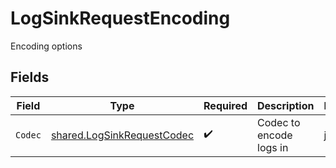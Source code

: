 # LogSinkRequestEncoding

Encoding options


## Fields

| Field                                                                           | Type                                                                            | Required                                                                        | Description                                                                     | Example                                                                         |
| ------------------------------------------------------------------------------- | ------------------------------------------------------------------------------- | ------------------------------------------------------------------------------- | ------------------------------------------------------------------------------- | ------------------------------------------------------------------------------- |
| `Codec`                                                                         | [shared.LogSinkRequestCodec](../../../pkg/models/shared/logsinkrequestcodec.md) | :heavy_check_mark:                                                              | Codec to encode logs in                                                         | json                                                                            |